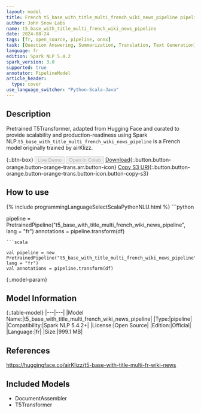 ```yaml
---
layout: model
title: French t5_base_with_title_multi_french_wiki_news_pipeline pipeline T5Transformer from airKlizz
author: John Snow Labs
name: t5_base_with_title_multi_french_wiki_news_pipeline
date: 2024-08-24
tags: [fr, open_source, pipeline, onnx]
task: [Question Answering, Summarization, Translation, Text Generation]
language: fr
edition: Spark NLP 5.4.2
spark_version: 3.0
supported: true
annotator: PipelineModel
article_header:
  type: cover
use_language_switcher: "Python-Scala-Java"
---
```


## Description

Pretrained T5Transformer, adapted from Hugging Face and curated to provide scalability and production-readiness using Spark NLP.`t5_base_with_title_multi_french_wiki_news_pipeline` is a French model originally trained by airKlizz.

{:.btn-box}
<button class="button button-orange" disabled>Live Demo</button>
<button class="button button-orange" disabled>Open in Colab</button>
[Download](https://s3.amazonaws.com/auxdata.johnsnowlabs.com/public/models/t5_base_with_title_multi_french_wiki_news_pipeline_fr_5.4.2_3.0_1724469811900.zip){:.button.button-orange.button-orange-trans.arr.button-icon}
[Copy S3 URI](s3://auxdata.johnsnowlabs.com/public/models/t5_base_with_title_multi_french_wiki_news_pipeline_fr_5.4.2_3.0_1724469811900.zip){:.button.button-orange.button-orange-trans.button-icon.button-copy-s3}

## How to use



<div class="tabs-box" markdown="1">
{% include programmingLanguageSelectScalaPythonNLU.html %}
```python

pipeline = PretrainedPipeline("t5_base_with_title_multi_french_wiki_news_pipeline", lang = "fr")
annotations =  pipeline.transform(df)   

```
```scala

val pipeline = new PretrainedPipeline("t5_base_with_title_multi_french_wiki_news_pipeline", lang = "fr")
val annotations = pipeline.transform(df)

```
</div>

{:.model-param}
## Model Information

{:.table-model}
|---|---|
|Model Name:|t5_base_with_title_multi_french_wiki_news_pipeline|
|Type:|pipeline|
|Compatibility:|Spark NLP 5.4.2+|
|License:|Open Source|
|Edition:|Official|
|Language:|fr|
|Size:|999.1 MB|

## References

https://huggingface.co/airKlizz/t5-base-with-title-multi-fr-wiki-news

## Included Models

- DocumentAssembler
- T5Transformer